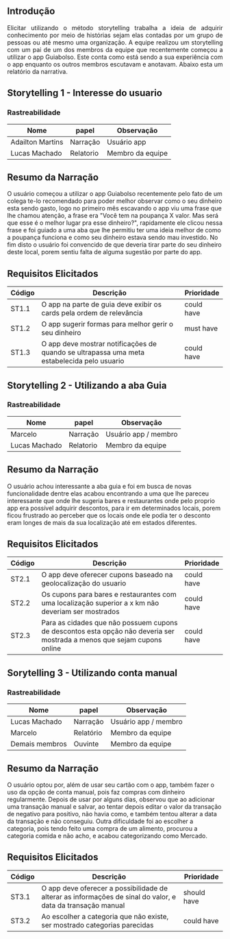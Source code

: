 ## Introdução

<p align="justify"> Elicitar utilizando o método storytelling trabalha a ideia de adquirir conhecimento por meio de histórias sejam elas contadas por um grupo de pessoas ou até mesmo uma organização. A equipe realizou um storytelling com um pai de um dos membros da equipe que recentemente começou a utilizar o app Guiabolso. Este conta como está sendo a sua experiência com o app enquanto os outros membros escutavam e anotavam. Abaixo esta um relatório da narrativa.</p>

## Storytelling 1 - Interesse do usuario

### Rastreabilidade

| Nome | papel | Observação |
|--|--|--|
| Adailton Martins | Narração | Usuário app |
| Lucas Machado | Relatorio | Membro da equipe |

## Resumo da Narração

O usuário começou a utilizar o app Guiabolso recentemente pelo fato de um colega te-lo recomendado para poder melhor observar como o seu dinheiro esta sendo gasto, logo no primeiro mês escavando o app viu uma frase que lhe chamou atenção, a frase era "Você tem na poupança X valor. Mas será que esse é o melhor lugar pra esse dinheiro?", rapidamente ele clicou nessa frase e foi guiado a uma aba que lhe permitiu ter uma ideia melhor de como a poupança funciona e como seu dinheiro estava sendo mau investido. No fim disto o usuário foi convencido de que deveria tirar parte do seu dinheiro deste local, porem sentiu falta de alguma sugestão por parte do app.

## Requisitos Elicitados

| Código | Descrição | Prioridade |
| -- | -- | -- |
| ST1.1 | O app na parte de guia deve exibir os cards pela ordem de relevância  | could have |
| ST1.2 | O app sugerir formas para melhor gerir o seu dinheiro | must have |
| ST1.3 | O app deve mostrar notificações de quando se ultrapassa uma meta estabelecida pelo usuario | could have |

## Storytelling 2 - Utilizando a aba Guia

### Rastreabilidade

| Nome | papel | Observação |
|--|--|--|
| Marcelo | Narração | Usuário app / membro |
| Lucas Machado | Relatorio | Membro da equipe |

## Resumo da Narração

<p aling= "justify"> O usuário achou interessante a aba guia e foi em busca de novas funcionalidade dentre elas acabou encontrando a uma que lhe pareceu interessante que onde lhe sugeria bares e restaurantes onde pelo proprio app era possível adquirir descontos, para ir em determinados locais, porem ficou frustrado  ao perceber que os locais onde ele podia ter o desconto eram longes de mais da sua localização até em estados diferentes.</p>

## Requisitos Elicitados

| Código | Descrição | Prioridade |
| -- | -- | -- |
| ST2.1 | O app deve oferecer cupons baseado na geolocalização do usuario | could have |
| ST2.2 | Os cupons para bares e restaurantes com uma localização superior a x km não deveriam ser mostrados | could have |
| ST2.3 | Para as cidades que não possuem cupons de descontos esta opção não deveria ser mostrada a menos que sejam cupons online  | could have |

## Sorytelling 3 - Utilizando conta manual

### Rastreabilidade

| Nome | papel | Observação |
|--|--|--|
| Lucas Machado | Narração | Usuário app / membro |
| Marcelo | Relatório | Membro da equipe |
| Demais membros | Ouvinte | Membro da equipe |

## Resumo da Narração

<p aling= "justify"> O usuário optou por, além de usar seu cartão com o app, também fazer o uso
da opção de conta manual, pois faz compras com dinheiro regularmente. Depois de usar por alguns dias, observou que ao adicionar uma transação manual e salvar,
ao tentar depois editar o valor da transação de negativo para positivo, não havia como, e também
tentou alterar a data da transação e não conseguiu.
Outra dificuldade foi ao escolher a categoria, pois tendo feito uma compra de um alimento, procurou a categoria comida e não acho, e acabou categorizando como Mercado.</p>

## Requisitos Elicitados

| Código | Descrição | Prioridade |
| -- | -- | -- |
| ST3.1 | O app deve oferecer a possibilidade de alterar as informações de sinal do valor, e data da transação manual | should  have |
| ST3.2 | Ao escolher a categoria que não existe, ser mostrado categorias parecidas | could have |
